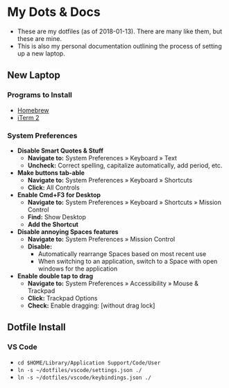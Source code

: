 # My Dots & Docs
- These are my dotfiles (as of 2018-01-13). There are many like them, but these are mine.
- This is also my personal documentation outlining the process of setting up a new laptop.

## New Laptop
### Programs to Install
- [Homebrew](https://brew.sh)
- [iTerm 2](https://www.iterm2.com/)

### System Preferences
- **Disable Smart Quotes & Stuff**
  - **Navigate to:** System Preferences » Keyboard » Text
  - **Uncheck:** Correct spelling, capitalize automatically, add period, etc.
- **Make buttons tab-able**
  - **Navigate to:** System Preferences » Keyboard » Shortcuts
  - **Click:** All Controls
- **Enable Cmd+F3 for Desktop**
  - **Navigate to:** System Preferences » Keyboard » Shortcuts » Mission Control
  - **Find:** Show Desktop
  - **Add the Shortcut**
- **Disable annoying Spaces features**
  - **Navigate to:** System Preferences » Mission Control
  - **Disable:** 
    - Automatically rearrange Spaces based on most recent use
    - When switching to an application, switch to a Space with open windows for the application
- **Enable double tap to drag**
  - **Navigate to:** System Preferences » Accessibility » Mouse & Trackpad
  - **Click:** Trackpad Options
  - **Check:** Enable dragging: [without drag lock]

## Dotfile Install
### VS Code
- `cd $HOME/Library/Application Support/Code/User`
- `ln -s ~/dotfiles/vscode/settings.json ./`
- `ln -s ~/dotfiles/vscode/keybindings.json ./`
